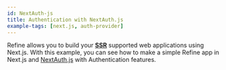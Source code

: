 ```yaml
---
id: NextAuth-js
title: Authentication with NextAuth.js
example-tags: [next.js, auth-provider]
---
```


Refine allows you to build your [**SSR**](https://nextjs.org/docs/basic-features/pages#server-side-rendering) supported web applications using Next.js. With this example, you can see how to make a simple Refine app in Next.js and [NextAuth.js](https://next-auth.js.org) with Authentication features.

<CodeSandboxExample path="with-nextjs-next-auth" />

